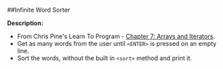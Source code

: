 ##Infinite Word Sorter

**Description:**
- From Chris Pine's Learn To Program - [Chapter 7: Arrays and Iterators](https://pine.fm/LearnToProgram/chap_07.html).
- Get as many words from the user until `<ENTER>` is pressed on an empty line.
- Sort the words, without the built in `<sort>` method and print it.